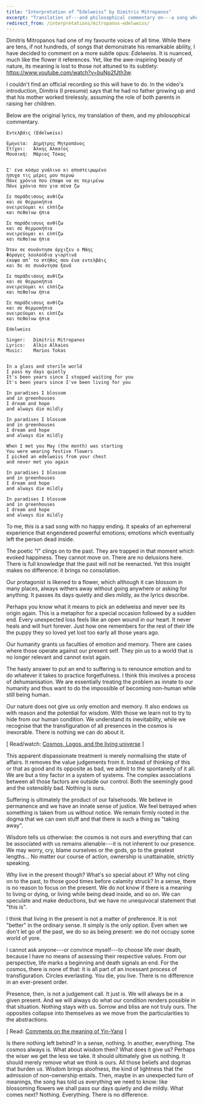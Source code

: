 ```yaml
---
title: "Interpretation of “Edelweiss” by Dimitris Mitropanos"
excerpt: "Translation of---and philosophical commentary on---a song whose title is 'Edelweiss'."
redirect_from: /interpretations/mitropanos-edelweiss/
---
```


Dimitris Mitropanos had one of my favourite voices of all time.  While
there are tens, if not hundreds, of songs that demonstrate his
remarkable ability, I have decided to comment on a more subtle opus:
_Edelweiss_.  It is nuanced, much like the flower it references.  Yet,
like the awe-inspiring beauty of nature, its meaning is lost to those
not attuned to its subtlety: <https://www.youtube.com/watch?v=buNp2fJth3w>.

I couldn't find an official recording so this will have to do.  In the
video's introduction, Dimitris (I presume) says that he had no father
growing up and that his mother worked tirelessly, assuming the role of
both parents in raising her children.

Below are the original lyrics, my translation of them, and my
philosophical commentary.

```
Εντελβάις (Edelweiss)

Εμηνεία:  Δημήτρης Μητροπάνος
Στίχοι:   Άλκης Αλκαίος
Μουσική:  Μάριος Τόκας


Σ' ένα κόσμο γυάλινο κι αποστειρωμένο
ήσυχα τις μέρες μου περνώ
Πάνε χρόνια που έπαψα να σε περιμένω
Πάνε χρόνια που για σένα ζω

Σε παράδεισους ανθίζω
και σε θερμοκήπια
ονειρεύομαι κι ελπίζω
και πεθαίνω ήπια

Σε παράδεισους ανθίζω
και σε θερμοκήπια
ονειρεύομαι κι ελπίζω
και πεθαίνω ήπια

Όταν σε συνάντησα άρχιζεν ο Μάης
Φόραγες λουλούδια γιορτινά
έκοψα απ’ το στήθος σου ένα εντελβάις
και δε σε συνάντησα ξανά

Σε παράδεισους ανθίζω
και σε θερμοκήπια
ονειρεύομαι κι ελπίζω
και πεθαίνω ήπια

Σε παράδεισους ανθίζω
και σε θερμοκήπια
ονειρεύομαι κι ελπίζω
και πεθαίνω ήπια
```

```
Edelweiss

Singer:   Dimitris Mitropanos
Lyrics:   Alkis Alkaios
Music:    Marios Tokas


In a glass and sterile world
I pass my days quietly
It's been years since I stopped waiting for you
It's been years since I've been living for you

In paradises I blossom
and in greenhouses
I dream and hope
and always die mildly

In paradises I blossom
and in greenhouses
I dream and hope
and always die mildly

When I met you May (the month) was starting
You were wearing festive flowers
I picked an edelweiss from your chest
and never met you again

In paradises I blossom
and in greenhouses
I dream and hope
and always die mildly

In paradises I blossom
and in greenhouses
I dream and hope
and always die mildly
```

To me, this is a sad song with no happy ending.  It speaks of an
ephemeral experience that engendered powerful emotions; emotions which
eventually left the person dead inside.

The poetic "I" clings on to the past.  They are trapped in that moment
which evoked happiness.  They cannot move on.  There are no delusions
here.  There is full knowledge that the past will not be reenacted.  Yet
this insight makes no difference: it brings no consolation.

Our protagonist is likened to a flower, which although it can blossom in
many places, always withers away without going anywhere or asking for
anything.  It passes its days quietly and dies mildly, as the lyrics
describe.

Perhaps you know what it means to pick an edelweiss and never see its
origin again.  This is a metaphor for a special occasion followed by a
sudden end.  Every unexpected loss feels like an open wound in our
heart.  It never heals and will hurt forever.  Just how one remembers
for the rest of their life the puppy they so loved yet lost too early
all those years ago.

Our humanity grants us faculties of emotion and memory.  There are cases
where those operate against our present self.  They pin us to a world
that is no longer relevant and cannot exist again.

The hasty answer to put an end to suffering is to renounce emotion and
to do whatever it takes to practice forgetfulness.  I think this
involves a process of dehumanisation.  We are essentially treating the
problem as innate to our humanity and thus want to do the impossible of
becoming non-human while still being human.

Our nature does not give us only emotion and memory.  It also endows us
with reason and the potential for wisdom.  With those we learn not to
try to hide from our human condition.  We understand its inevitability,
while we recognise that the transfiguration of all presences in the
cosmos is inexorable.  There is nothing we can do about it.

[ Read/watch: [Cosmos, Logos, and the living
universe](https://protesilaos.com/books/2022-02-05-cosmos-logos-living-universe/)
]

This apparent dispassionate treatment is merely normalising the state of
affairs.  It removes the value judgements from it.  Instead of thinking
of this or that as good and its opposite as bad, we admit to the
spontaneity of it all.  We are but a tiny factor in a system of systems.
The complex associations between all those factors are outside our
control.  Both the seemingly good and the ostensibly bad.  Nothing is
ours.

Suffering is ultimately the product of our falsehoods.  We believe in
permanence and we have an innate sense of justice.  We feel betrayed
when something is taken from us without notice.  We remain firmly rooted
in the dogma that we can own stuff and that there is such a thing as
"taking away".

Wisdom tells us otherwise: the cosmos is not ours and everything that
can be associated with us remains alienable---it is not inherent to our
presence.  We may worry, cry, blame ourselves or the gods, go to the
greatest lengths...  No matter our course of action, ownership is
unattainable, strictly speaking.

Why live in the present though?  What's so special about it?  Why not
cling on to the past, to those good times before calamity struck?  In a
sense, there is no reason to focus on the present.  We do not know if
there is a meaning to living or dying, or living while being dead
inside, and so on.  We can speculate and make deductions, but we have no
unequivocal statement that "this is".

I think that living in the present is not a matter of preference.  It is
not "better" in the ordinary sense.  It simply is the only option.  Even
when we don't let go of the past, we do so as being present: we do not
occupy some world of yore.

I cannot ask anyone---or convince myself---to choose life over death,
because I have no means of assessing their respective values.  From our
perspective, life marks a beginning and death signals an end.  For the
cosmos, there is none of that: it is all part of an incessant process of
transfiguration.  Circles everlasting.  You die, you live.  There is no
difference in an ever-present order.

Presence, then, is not a judgement call.  It just is.  We will always be
in a given present.  And we will always do what our condition renders
possible in that situation.  Nothing stays with us.  Sorrow and bliss
are not truly ours.  The opposites collapse into themselves as we move
from the particularities to the abstractions.

[ Read: [Comments on the meaning of
Yin-Yang](https://protesilaos.com/commentary/2022-07-15-yin-yang-interpretation/)
]

Is there nothing left behind?  In a sense, nothing.  In another,
everything.  The cosmos always is.  What about wisdom then?  What does
it give us?  Perhaps the wiser we get the less we take.  It should
ultimately give us nothing.  It should merely remove what we think is
ours.  All those beliefs and dogmas that burden us.  Wisdom brings
aloofness, the kind of lightness that the admission of non-ownership
entails.  Then, maybe in an unexpected turn of meanings, the song has
told us everything we need to know: like blossoming flowers we shall
pass our days quietly and die mildly.  What comes next?  Nothing.
Everything.  There is no difference.
